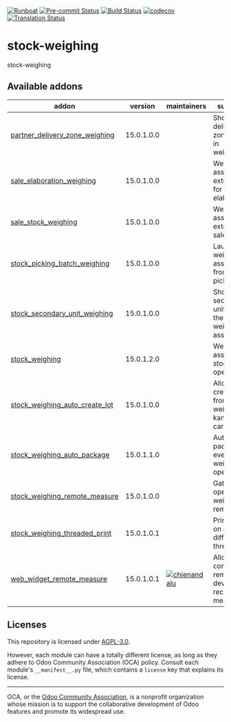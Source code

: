 
[![Runboat](https://img.shields.io/badge/runboat-Try%20me-875A7B.png)](https://runboat.odoo-community.org/builds?repo=OCA/stock-weighing&target_branch=15.0)
[![Pre-commit Status](https://github.com/OCA/stock-weighing/actions/workflows/pre-commit.yml/badge.svg?branch=15.0)](https://github.com/OCA/stock-weighing/actions/workflows/pre-commit.yml?query=branch%3A15.0)
[![Build Status](https://github.com/OCA/stock-weighing/actions/workflows/test.yml/badge.svg?branch=15.0)](https://github.com/OCA/stock-weighing/actions/workflows/test.yml?query=branch%3A15.0)
[![codecov](https://codecov.io/gh/OCA/stock-weighing/branch/15.0/graph/badge.svg)](https://codecov.io/gh/OCA/stock-weighing)
[![Translation Status](https://translation.odoo-community.org/widgets/stock-weighing-15-0/-/svg-badge.svg)](https://translation.odoo-community.org/engage/stock-weighing-15-0/?utm_source=widget)

<!-- /!\ do not modify above this line -->

# stock-weighing

stock-weighing

<!-- /!\ do not modify below this line -->

<!-- prettier-ignore-start -->

[//]: # (addons)

Available addons
----------------
addon | version | maintainers | summary
--- | --- | --- | ---
[partner_delivery_zone_weighing](partner_delivery_zone_weighing/) | 15.0.1.0.0 |  | Show delivery zones info in weighings
[sale_elaboration_weighing](sale_elaboration_weighing/) | 15.0.1.0.0 |  | Weighing assistant extension for elaborations
[sale_stock_weighing](sale_stock_weighing/) | 15.0.1.0.0 |  | Weight assistant extension sales
[stock_picking_batch_weighing](stock_picking_batch_weighing/) | 15.0.1.0.0 |  | Launch the weighing assistant from batch pickings
[stock_secondary_unit_weighing](stock_secondary_unit_weighing/) | 15.0.1.0.0 |  | Show secondary unit info in the weighing assistant
[stock_weighing](stock_weighing/) | 15.0.1.2.0 |  | Weighing assistant for stock operations
[stock_weighing_auto_create_lot](stock_weighing_auto_create_lot/) | 15.0.1.0.0 |  | Allow to create lots from the weighing kanban cards
[stock_weighing_auto_package](stock_weighing_auto_package/) | 15.0.1.1.0 |  | Auto create package for every weighing operation
[stock_weighing_remote_measure](stock_weighing_remote_measure/) | 15.0.1.0.0 |  | Gather the operations weights remotely
[stock_weighing_threaded_print](stock_weighing_threaded_print/) | 15.0.1.0.1 |  | Print labels on a different thread
[web_widget_remote_measure](web_widget_remote_measure/) | 15.0.1.0.1 | [![chienandalu](https://github.com/chienandalu.png?size=30px)](https://github.com/chienandalu) | Allows to connect to remote devices to record measures

[//]: # (end addons)

<!-- prettier-ignore-end -->

## Licenses

This repository is licensed under [AGPL-3.0](LICENSE).

However, each module can have a totally different license, as long as they adhere to Odoo Community Association (OCA)
policy. Consult each module's `__manifest__.py` file, which contains a `license` key
that explains its license.

----
OCA, or the [Odoo Community Association](http://odoo-community.org/), is a nonprofit
organization whose mission is to support the collaborative development of Odoo features
and promote its widespread use.
